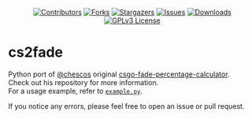 <div id="shields" align="center">

<!-- PROJECT SHIELDS -->
[![Contributors][contributors-shield]][contributors-url]
[![Forks][forks-shield]][forks-url]
[![Stargazers][stars-shield]][stars-url]
[![Issues][issues-shield]][issues-url]
[![Downloads][downloads-shield]][downloads-url]
[![GPLv3 License][license-shield]][license-url]
</div>

# cs2fade

Python port of [@chescos](https://github.com/chescos) original
[csgo-fade-percentage-calculator](https://github.com/chescos/csgo-fade-percentage-calculator).  
Check out his repository for more information.  
For a usage example, refer to [`example.py`](./example.py).

If you notice any errors, please feel free to open an issue or pull request.

<!-- MARKDOWN LINKS & IMAGES -->
<!-- https://www.markdownguide.org/basic-syntax/#reference-style-links -->
[contributors-shield]: https://img.shields.io/github/contributors/Helyux/cs2fade.svg?style=for-the-badge
[contributors-url]: https://github.com/Helyux/cs2fade/graphs/contributors
[forks-shield]: https://img.shields.io/github/forks/Helyux/cs2fade.svg?style=for-the-badge
[forks-url]: https://github.com/Helyux/cs2fade/network/members
[stars-shield]: https://img.shields.io/github/stars/Helyux/cs2fade.svg?style=for-the-badge
[stars-url]: https://github.com/Helyux/cs2fade/stargazers
[issues-shield]: https://img.shields.io/github/issues/Helyux/cs2fade.svg?style=for-the-badge
[issues-url]: https://github.com/Helyux/cs2fade/issues
[downloads-shield]: https://img.shields.io/pepy/dt/cs2fade?style=for-the-badge
[downloads-url]: https://pepy.tech/project/cs2fade
[license-shield]: https://img.shields.io/badge/License-GPLv3-red.svg?style=for-the-badge
[license-url]: https://github.com/Helyux/cs2fade/blob/master/LICENSE
